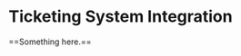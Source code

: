 [title]: # "Ticketing System Integration"
[tags]: # "Ticketing System"
[priority]: # "2700"

# Ticketing System Integration

==Something here.==